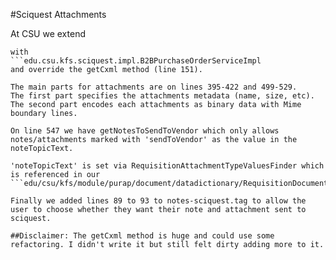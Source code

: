 #Sciquest Attachments

At CSU we extend 
```org.kuali.kfs.module.purap.document.service.impl.B2BPurchaseOrderSciquestServiceImpl
with
```edu.csu.kfs.sciquest.impl.B2BPurchaseOrderServiceImpl
and override the getCxml method (line 151).

The main parts for attachments are on lines 395-422 and 499-529.
The first part specifies the attachments metadata (name, size, etc).
The second part encodes each attachments as binary data with Mime boundary lines.

On line 547 we have getNotesToSendToVendor which only allows notes/attachments marked with 'sendToVendor' as the value in the noteTopicText.

'noteTopicText' is set via RequisitionAttachmentTypeValuesFinder which is referenced in our
```edu/csu/kfs/module/purap/document/datadictionary/RequisitionDocument.xml.

Finally we added lines 89 to 93 to notes-sciquest.tag to allow the user to choose whether they want their note and attachment sent to sciquest.

##Disclaimer: The getCxml method is huge and could use some refactoring. I didn't write it but still felt dirty adding more to it.